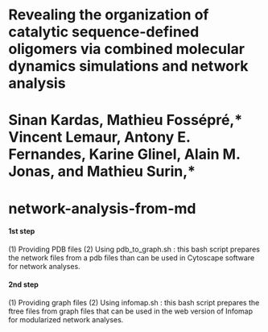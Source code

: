 # Revealing the organization of catalytic sequence-defined oligomers via combined molecular dynamics simulations and network analysis #
# Sinan Kardas, Mathieu Fossépré,* Vincent Lemaur, Antony E. Fernandes, Karine Glinel, Alain M. Jonas, and Mathieu Surin,* #

# network-analysis-from-md

#### 1st step ####
(1) Providing PDB files
(2) Using pdb_to_graph.sh : this bash script prepares the network files from a pdb files than can be used in Cytoscape software for network analyses.

#### 2nd step ####
(1) Providing graph files
(2) Using infomap.sh : this bash script prepares the ftree files from graph files that can be used in the web version of Infomap for modularized network analyses.
